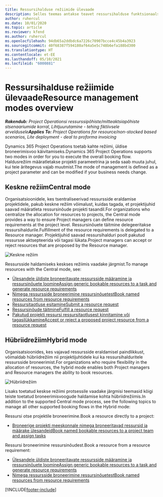 ```yaml
---
title: Ressursihalduse režiimide ülevaade
description: Selles teemas antakse teavet ressursihalduse funktsionaalsuse kohta rakenduses Dynamics 365 Project Operations.
author: ruhercul
ms.date: 10/01/2020
ms.topic: article
ms.reviewer: kfend
ms.author: ruhercul
ms.openlocfilehash: 94db65a2ddbdc6a7226c70907bcce4c45b4a3923
ms.sourcegitcommit: 40f68387f594180af64a5e5c748b6efa188bd300
ms.translationtype: HT
ms.contentlocale: et-EE
ms.lasthandoff: 05/10/2021
ms.locfileid: "6000881"
---
```

# <a name="resource-management-modes-overview"></a><span data-ttu-id="44b07-103">Ressursihalduse režiimide ülevaade</span><span class="sxs-lookup"><span data-stu-id="44b07-103">Resource management modes overview</span></span>

<span data-ttu-id="44b07-104">_**Rakendub:** Project Operationsi ressurssipõhiste/mitteaktsiapõhiste stsenaariumide korral,  Lihtjuurutamine - tehing fiktiivsele arveldusele_</span><span class="sxs-lookup"><span data-stu-id="44b07-104">_**Applies To:** Project Operations for resource/non-stocked based scenarios, Lite deployment - deal to proforma invoicing_</span></span>


<span data-ttu-id="44b07-105">Dynamics 365 Project Operations toetab kahte režiimi, üldise broneerimisvoo käivitamiseks.</span><span class="sxs-lookup"><span data-stu-id="44b07-105">Dynamics 365 Project Operations supports two modes in order for you to execute the overall booking flow.</span></span> <span data-ttu-id="44b07-106">Haldusrežiim määratletakse projekti parameetrina ja seda saab muuta juhul, kui teie äritegevus vajab muutmist.</span><span class="sxs-lookup"><span data-stu-id="44b07-106">The mode of management is defined as a project parameter and can be modified if your business needs change.</span></span>    

## <a name="central-mode"></a><span data-ttu-id="44b07-107">Keskne režiim</span><span class="sxs-lookup"><span data-stu-id="44b07-107">Central mode</span></span>
<span data-ttu-id="44b07-108">Organisatsioonidele, kes tsentraliseerivad ressursside eraldamise projektidele, pakub keskne režiim võimalust, kuidas tagada, et projektijuhid saavad määratleta ressursinõude projekti tasandil.</span><span class="sxs-lookup"><span data-stu-id="44b07-108">For organizations who centralize the allocation for resources to projects, the Central mode provides a way to ensure Project managers can define resource requirements at the project level.</span></span> <span data-ttu-id="44b07-109">Ressursinõuete täitmine delegeeritakse ressursihaldurile.</span><span class="sxs-lookup"><span data-stu-id="44b07-109">Fulfillment of the resource requirements is delegated to a Resource manager.</span></span> <span data-ttu-id="44b07-110">Projektijuhid saavad ressursihalduri poolt pakutud ressursse aktsepteerida või tagasi lükata.</span><span class="sxs-lookup"><span data-stu-id="44b07-110">Project managers can accept or reject resources that are proposed by the Resource manager.</span></span>

![Keskne režiim](./media/resource-management-central.png)

<span data-ttu-id="44b07-112">Ressursside haldamiseks keskses režiimis vaadake järgmist.</span><span class="sxs-lookup"><span data-stu-id="44b07-112">To manage resources with the Central mode, see:</span></span>

- [<span data-ttu-id="44b07-113">Ülesandele üldiste broneeritavate ressursside määramine ja ressursinõuete loomine</span><span class="sxs-lookup"><span data-stu-id="44b07-113">Assign generic bookable resources to a task and generate resource requirements</span></span>](/dynamics365/project-service/assign-generic-bookable-resource)
- [<span data-ttu-id="44b07-114">Nimega ressursside broneerimine ressursinõuetest</span><span class="sxs-lookup"><span data-stu-id="44b07-114">Book named resources from resource requirements</span></span>](/dynamics365/project-service/book-named-resource)
- [<span data-ttu-id="44b07-115">Ressursitaotluse esitamine</span><span class="sxs-lookup"><span data-stu-id="44b07-115">Submit a resource request</span></span>](/dynamics365/project-service/submit-resource-request)
- [<span data-ttu-id="44b07-116">Ressursinõude täitmine</span><span class="sxs-lookup"><span data-stu-id="44b07-116">Fulfill a resource request</span></span>](/dynamics365/project-service/resource-management-fulfill-requests)
- [<span data-ttu-id="44b07-117">Pakutud projekti ressursi ressursitaotlusest kinnitamine või tagasilükkamine</span><span class="sxs-lookup"><span data-stu-id="44b07-117">Accept or reject a proposed project resource from a resource request</span></span>](/dynamics365/project-service/accept-reject-proposed-resource)

## <a name="hybrid-mode"></a><span data-ttu-id="44b07-118">Hübriidrežiim</span><span class="sxs-lookup"><span data-stu-id="44b07-118">Hybrid mode</span></span>
<span data-ttu-id="44b07-119">Organisatsioonides, kes vajavad ressursside eraldamisel paindlikkust, võimaldab hübriidrežiim nii projektijuhtidele kui ka ressursihalduritele ressursside broneerimist.</span><span class="sxs-lookup"><span data-stu-id="44b07-119">For organizations who require flexibility in the allocation of resources, the hybrid mode enables both Project managers and Resource managers the ability to book resources.</span></span>

![Hübriidrežiim](./media/resource-management-hybrid.png)

<span data-ttu-id="44b07-121">Lisaks toetatud keskse režiimi protsessile vaadake järgmisi teemasid kõigi teiste toetatud broneerimisvoogude haldamise kohta hübriidrežiimis.</span><span class="sxs-lookup"><span data-stu-id="44b07-121">In addition to the supported Central mode process, see the following topics to manage all other supported booking flows in the Hybrid mode:</span></span>

<span data-ttu-id="44b07-122">Ressursi otse projektile broneerimine.</span><span class="sxs-lookup"><span data-stu-id="44b07-122">Book a resource directly to a project:</span></span>
- [<span data-ttu-id="44b07-123">Broneerige projekti meeskonnale nimega broneeritavad ressursid ja määrake ülesandeid</span><span class="sxs-lookup"><span data-stu-id="44b07-123">Book named bookable resources to a project team and assign tasks</span></span>](/dynamics365/project-service/assign-named-bookable-resource)

<span data-ttu-id="44b07-124">Ressursi broneerimine ressursinõudest.</span><span class="sxs-lookup"><span data-stu-id="44b07-124">Book a resource from a resource requirement:</span></span>
- [<span data-ttu-id="44b07-125">Ülesandele üldiste broneeritavate ressursside määramine ja ressursinõuete loomine</span><span class="sxs-lookup"><span data-stu-id="44b07-125">Assign generic bookable resources to a task and generate resource requirements</span></span>](/dynamics365/project-service/assign-generic-bookable-resource)
- [<span data-ttu-id="44b07-126">Nimega ressursside broneerimine ressursinõuetest</span><span class="sxs-lookup"><span data-stu-id="44b07-126">Book named resources from resource requirements</span></span>](/dynamics365/project-service/book-named-resource)


[!INCLUDE[footer-include](../includes/footer-banner.md)]